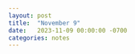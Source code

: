 ```yaml
---
layout: post
title:  "November 9"
date:   2023-11-09 00:00:00 -0700
categories: notes
---
```


<object data="https://chrisdongwon.github.io/Calculus2-Workshop-Fall23/nov09.pdf" width="1000" height="1000" type='application/pdf'></object>